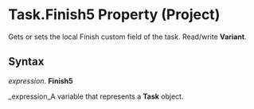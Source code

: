 
# Task.Finish5 Property (Project)

Gets or sets the local Finish custom field of the task. Read/write  **Variant**.


## Syntax

 _expression_. **Finish5**

 _expression_A variable that represents a  **Task** object.

